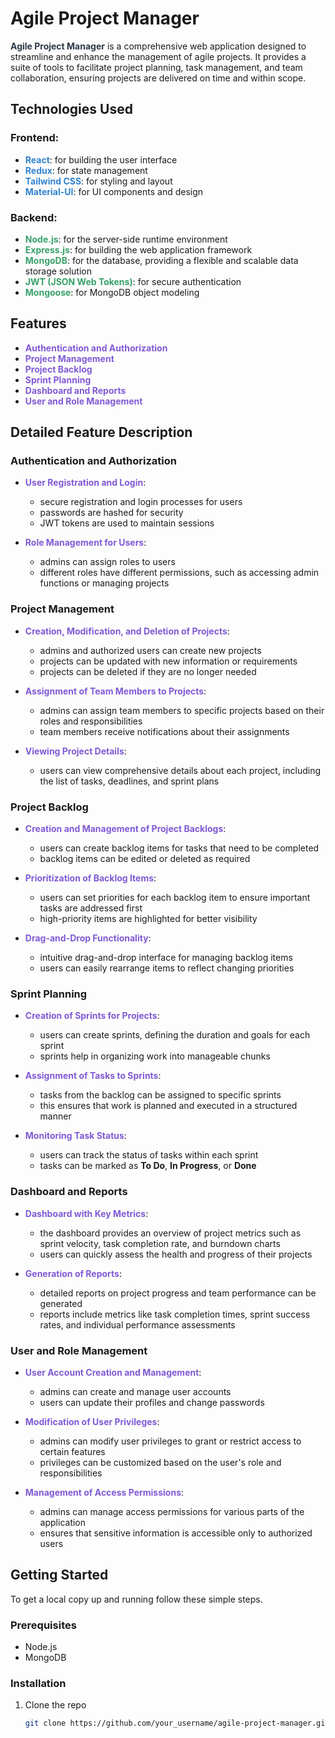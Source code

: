 # Agile Project Manager

**<span style="color: #2d3748;">Agile Project Manager</span>** is a comprehensive web application designed to streamline and enhance the management of agile projects. It provides a suite of tools to facilitate project planning, task management, and team collaboration, ensuring projects are delivered on time and within scope.

## Technologies Used

### Frontend:
- **<span style="color: #3182ce;">React</span>**: for building the user interface
- **<span style="color: #3182ce;">Redux</span>**: for state management
- **<span style="color: #3182ce;">Tailwind CSS</span>**: for styling and layout
- **<span style="color: #3182ce;">Material-UI</span>**: for UI components and design

### Backend:
- **<span style="color: #38a169;">Node.js</span>**: for the server-side runtime environment
- **<span style="color: #38a169;">Express.js</span>**: for building the web application framework
- **<span style="color: #38a169;">MongoDB</span>**: for the database, providing a flexible and scalable data storage solution
- **<span style="color: #38a169;">JWT (JSON Web Tokens)</span>**: for secure authentication
- **<span style="color: #38a169;">Mongoose</span>**: for MongoDB object modeling

## Features

- **<span style="color: #805ad5;">Authentication and Authorization</span>**
- **<span style="color: #805ad5;">Project Management</span>**
- **<span style="color: #805ad5;">Project Backlog</span>**
- **<span style="color: #805ad5;">Sprint Planning</span>**
- **<span style="color: #805ad5;">Dashboard and Reports</span>**
- **<span style="color: #805ad5;">User and Role Management</span>**

## Detailed Feature Description

### Authentication and Authorization

- **<span style="color: #805ad5;">User Registration and Login</span>**: 
  - secure registration and login processes for users
  - passwords are hashed for security
  - JWT tokens are used to maintain sessions

- **<span style="color: #805ad5;">Role Management for Users</span>**: 
  - admins can assign roles to users
  - different roles have different permissions, such as accessing admin functions or managing projects

### Project Management

- **<span style="color: #805ad5;">Creation, Modification, and Deletion of Projects</span>**: 
  - admins and authorized users can create new projects
  - projects can be updated with new information or requirements
  - projects can be deleted if they are no longer needed

- **<span style="color: #805ad5;">Assignment of Team Members to Projects</span>**: 
  - admins can assign team members to specific projects based on their roles and responsibilities
  - team members receive notifications about their assignments

- **<span style="color: #805ad5;">Viewing Project Details</span>**: 
  - users can view comprehensive details about each project, including the list of tasks, deadlines, and sprint plans

### Project Backlog

- **<span style="color: #805ad5;">Creation and Management of Project Backlogs</span>**: 
  - users can create backlog items for tasks that need to be completed
  - backlog items can be edited or deleted as required

- **<span style="color: #805ad5;">Prioritization of Backlog Items</span>**: 
  - users can set priorities for each backlog item to ensure important tasks are addressed first
  - high-priority items are highlighted for better visibility

- **<span style="color: #805ad5;">Drag-and-Drop Functionality</span>**: 
  - intuitive drag-and-drop interface for managing backlog items
  - users can easily rearrange items to reflect changing priorities

### Sprint Planning

- **<span style="color: #805ad5;">Creation of Sprints for Projects</span>**: 
  - users can create sprints, defining the duration and goals for each sprint
  - sprints help in organizing work into manageable chunks

- **<span style="color: #805ad5;">Assignment of Tasks to Sprints</span>**: 
  - tasks from the backlog can be assigned to specific sprints
  - this ensures that work is planned and executed in a structured manner

- **<span style="color: #805ad5;">Monitoring Task Status</span>**: 
  - users can track the status of tasks within each sprint
  - tasks can be marked as **To Do**, **In Progress**, or **Done**

### Dashboard and Reports

- **<span style="color: #805ad5;">Dashboard with Key Metrics</span>**: 
  - the dashboard provides an overview of project metrics such as sprint velocity, task completion rate, and burndown charts
  - users can quickly assess the health and progress of their projects

- **<span style="color: #805ad5;">Generation of Reports</span>**: 
  - detailed reports on project progress and team performance can be generated
  - reports include metrics like task completion times, sprint success rates, and individual performance assessments

### User and Role Management

- **<span style="color: #805ad5;">User Account Creation and Management</span>**: 
  - admins can create and manage user accounts
  - users can update their profiles and change passwords

- **<span style="color: #805ad5;">Modification of User Privileges</span>**: 
  - admins can modify user privileges to grant or restrict access to certain features
  - privileges can be customized based on the user's role and responsibilities

- **<span style="color: #805ad5;">Management of Access Permissions</span>**: 
  - admins can manage access permissions for various parts of the application
  - ensures that sensitive information is accessible only to authorized users

## Getting Started

To get a local copy up and running follow these simple steps.

### Prerequisites

- Node.js
- MongoDB

### Installation

1. Clone the repo
   ```sh
   git clone https://github.com/your_username/agile-project-manager.git

